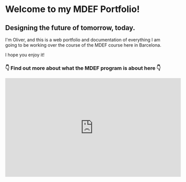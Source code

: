 
# Welcome to my MDEF Portfolio!

## Designing the future of tomorrow, today. 

I'm Oliver, and this is a web portfolio and documentation of everything I am going to be working over the course of the MDEF course here in Barcelona.  

I hope you enjoy it!

### 👇 Find out more about what the MDEF program is about here 👇

 <div style="text-align:center;">
     <iframe width="560" height="315" src="https://www.youtube.com/embed/nsv7OzujbLE?si=xnTnrx28pu5tcgAZ" title="YouTube video player" frameborder="0" allow="accelerometer; autoplay; clipboard-write; encrypted-media; gyroscope; picture-in-picture; web-share" allowfullscreen></iframe>
    </div>